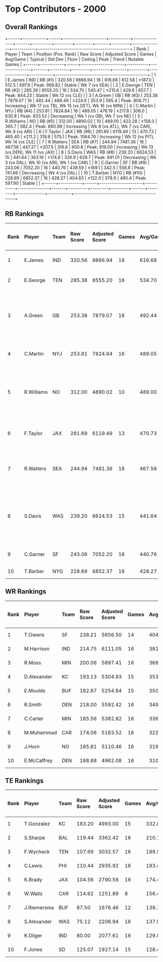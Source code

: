 # Top Contributors - 2000

## Overall Rankings

+------+------------+------+----------------------+-----------+----------------+-------+----------+---------+---------+-------+---------+---------------+------------+-----------------------------------------------+
| Rank | Player     | Team | Position (Pos. Rank) | Raw Score | Adjusted Score | Games | Avg/Game | Typical | Std Dev | Floor | Ceiling | Peak          | Trend      | Notable Games                                 |
+------+------------+------+----------------------+-----------+----------------+-------+----------+---------+---------+-------+---------+---------------+------------+-----------------------------------------------+
| 1    | E.James    | IND  | RB (#1)              | 320.56    | 9866.94        | 16    | 616.68   | 612.58  | ±187.0  | 512.5 | 697.6   | Peak: 966.82  | Stable     | Wk 7 (vs SEA)                                 |
| 2    | E.George   | TEN  | RB (#2)              | 285.38    | 8555.20        | 16    | 534.70   | 545.47  | ±215.6  | 429.6 | 657.7   | Peak: 844.23  | Stable     | Wk 12 (vs CLE)                                |
| 3    | A.Green    | GB   | RB (#3)              | 253.38    | 7879.07        | 16    | 492.44   | 489.49  | ±224.6  | 353.9 | 595.4   | Peak: 806.71  | Increasing | Wk 17 (vs TB), Wk 15 (vs DET), Wk 16 (vs MIN) |
| 4    | C.Martin   | NYJ  | RB (#4)              | 253.81    | 7824.84        | 16    | 489.05   | 476.19  | ±217.8  | 306.0 | 630.8   | Peak: 833.52  | Decreasing | Wk 1 (vs GB), Wk 7 (vs NE)                    |
| 5    | R.Williams | NO   | RB (#5)              | 312.00    | 4890.02        | 10    | 489.00   | 423.28  | ±158.0  | 365.7 | 582.4   | Peak: 880.98  | Increasing | Wk 8 (vs ATL), Wk 7 (vs CAR), Wk 9 (vs ARI)   |
| 6    | F.Taylor   | JAX  | RB (#6)              | 281.69    | 6119.49        | 13    | 470.73   | 465.40  | ±211.2  | 319.8 | 575.1   | Peak: 1064.76 | Increasing | Wk 12 (vs PIT), Wk 14 (vs CLE)                |
| 7    | R.Watters  | SEA  | RB (#7)              | 244.94    | 7481.36        | 16    | 467.58   | 447.27  | ±207.5  | 316.6 | 600.8   | Peak: 819.00  | Increasing | Wk 13 (vs DEN), Wk 11 (vs JAX)                |
| 8    | S.Davis    | WAS  | RB (#8)              | 239.20    | 6624.53        | 15    | 441.64   | 363.19  | ±174.8  | 326.9 | 629.7   | Peak: 691.01  | Decreasing | Wk 3 (vs DAL), Wk 10 (vs ARI), Wk 1 (vs CAR)  |
| 9    | C.Garner   | SF   | RB (#9)              | 243.06    | 7052.20        | 16    | 440.76   | 438.59  | ±169.1  | 342.5 | 556.8   | Peak: 741.66  | Decreasing | Wk 4 (vs DAL)                                 |
| 10   | T.Barber   | NYG  | RB (#10)             | 228.69    | 6852.37        | 16    | 428.27   | 404.83  | ±122.0  | 378.9 | 490.4   | Peak: 597.90  | Stable     |                                               |
+------+------------+------+----------------------+-----------+----------------+-------+----------+---------+---------+-------+---------+---------------+------------+-----------------------------------------------+

## RB Rankings

| Rank | Player     | Team | Raw Score | Adjusted Score | Games | Avg/Game | Typical | Std Dev | Floor | Ceiling | Peak          | Trend      | Notable Games (>150% Typical)                 |
| :----| :----------| :----| :---------| :--------------| :-----| :--------| :-------| :-------| :-----| :-------| :-------------| :----------| :---------------------------------------------|
| 1    | E.James    | IND  | 320.56    | 9866.94        | 16    | 616.68   | 612.58  | ±187.0  | 512.5 | 697.6   | Peak: 966.82  | Stable     | Wk 7 (vs SEA)                                 |
| 2    | E.George   | TEN  | 285.38    | 8555.20        | 16    | 534.70   | 545.47  | ±215.6  | 429.6 | 657.7   | Peak: 844.23  | Stable     | Wk 12 (vs CLE)                                |
| 3    | A.Green    | GB   | 253.38    | 7879.07        | 16    | 492.44   | 489.49  | ±224.6  | 353.9 | 595.4   | Peak: 806.71  | Increasing | Wk 17 (vs TB), Wk 15 (vs DET), Wk 16 (vs MIN) |
| 4    | C.Martin   | NYJ  | 253.81    | 7824.84        | 16    | 489.05   | 476.19  | ±217.8  | 306.0 | 630.8   | Peak: 833.52  | Decreasing | Wk 1 (vs GB), Wk 7 (vs NE)                    |
| 5    | R.Williams | NO   | 312.00    | 4890.02        | 10    | 489.00   | 423.28  | ±158.0  | 365.7 | 582.4   | Peak: 880.98  | Increasing | Wk 8 (vs ATL), Wk 7 (vs CAR), Wk 9 (vs ARI)   |
| 6    | F.Taylor   | JAX  | 281.69    | 6119.49        | 13    | 470.73   | 465.40  | ±211.2  | 319.8 | 575.1   | Peak: 1064.76 | Increasing | Wk 12 (vs PIT), Wk 14 (vs CLE)                |
| 7    | R.Watters  | SEA  | 244.94    | 7481.36        | 16    | 467.58   | 447.27  | ±207.5  | 316.6 | 600.8   | Peak: 819.00  | Increasing | Wk 13 (vs DEN), Wk 11 (vs JAX)                |
| 8    | S.Davis    | WAS  | 239.20    | 6624.53        | 15    | 441.64   | 363.19  | ±174.8  | 326.9 | 629.7   | Peak: 691.01  | Decreasing | Wk 3 (vs DAL), Wk 10 (vs ARI), Wk 1 (vs CAR)  |
| 9    | C.Garner   | SF   | 243.06    | 7052.20        | 16    | 440.76   | 438.59  | ±169.1  | 342.5 | 556.8   | Peak: 741.66  | Decreasing | Wk 4 (vs DAL)                                 |
| 10   | T.Barber   | NYG  | 228.69    | 6852.37        | 16    | 428.27   | 404.83  | ±122.0  | 378.9 | 490.4   | Peak: 597.90  | Stable     |                                               |

## WR Rankings

| Rank | Player      | Team | Raw Score | Adjusted Score | Games | Avg/Game | Typical | Std Dev | Floor | Ceiling | Peak         | Trend      | Notable Games (>150% Typical) |
| :----| :-----------| :----| :---------| :--------------| :-----| :--------| :-------| :-------| :-----| :-------| :------------| :----------| :-----------------------------|
| 1    | T.Owens     | SF   | 238.21    | 5656.50        | 14    | 404.04   | 375.67  | ±239.9  | 248.4 | 486.2   | Peak: 918.09 | Decreasing |                               |
| 2    | M.Harrison  | IND  | 214.75    | 6111.05        | 16    | 381.94   | 402.36  | ±184.3  | 249.3 | 467.0   | Peak: 663.19 | Decreasing |                               |
| 3    | R.Moss      | MIN  | 200.06    | 5897.41        | 16    | 368.59   | 394.99  | ±174.9  | 244.9 | 433.5   | Peak: 740.59 | Stable     |                               |
| 4    | D.Alexander | KC   | 193.13    | 5304.93        | 15    | 353.66   | 334.24  | ±136.9  | 296.3 | 484.7   | Peak: 550.89 | Stable     |                               |
| 5    | E.Moulds    | BUF  | 182.87    | 5254.84        | 15    | 350.32   | 358.58  | ±190.9  | 174.2 | 535.7   | Peak: 659.07 | Decreasing |                               |
| 6    | R.Smith     | DEN  | 218.00    | 5592.42        | 16    | 349.53   | 340.61  | ±134.1  | 276.8 | 431.8   | Peak: 652.63 | Decreasing |                               |
| 7    | C.Carter    | MIN  | 185.56    | 5382.82        | 16    | 336.43   | 343.35  | ±162.8  | 198.5 | 467.9   | Peak: 588.47 | Stable     |                               |
| 8    | M.Muhammad  | CAR  | 174.06    | 5163.52        | 16    | 322.72   | 328.03  | ±169.8  | 261.8 | 418.4   | Peak: 654.70 | Increasing |                               |
| 9    | J.Horn      | NO   | 185.81    | 5110.46        | 16    | 319.40   | 321.22  | ±147.5  | 215.2 | 371.9   | Peak: 672.58 | Increasing |                               |
| 10   | E.McCaffrey | DEN  | 188.88    | 4962.08        | 16    | 310.13   | 297.37  | ±156.3  | 264.0 | 420.7   | Peak: 632.13 | Stable     |                               |

## TE Rankings

| Rank | Player      | Team | Raw Score | Adjusted Score | Games | Avg/Game | Typical | Std Dev | Floor | Ceiling | Peak         | Trend      | Notable Games (>150% Typical) |
| :----| :-----------| :----| :---------| :--------------| :-----| :--------| :-------| :-------| :-----| :-------| :------------| :----------| :-----------------------------|
| 1    | T.Gonzalez  | KC   | 183.20    | 4993.00        | 15    | 332.87   | 373.92  | ±185.5  | 198.9 | 513.1   | Peak: 585.89 | Stable     |                               |
| 2    | S.Sharpe    | BAL  | 119.44    | 3362.42        | 16    | 210.15   | 217.52  | ±120.0  | 118.8 | 279.6   | Peak: 372.92 | Decreasing |                               |
| 3    | F.Wycheck   | TEN  | 107.69    | 3032.57        | 16    | 189.54   | 199.07  | ±85.6   | 143.5 | 248.0   | Peak: 317.08 | Decreasing |                               |
| 4    | C.Lewis     | PHI  | 110.44    | 2935.92        | 16    | 183.49   | 220.44  | ±90.3   | 110.2 | 247.6   | Peak: 314.49 | Decreasing |                               |
| 5    | K.Brady     | JAX  | 104.56    | 2790.58        | 16    | 174.41   | 131.52  | ±120.7  | 120.1 | 193.5   | Peak: 568.93 | Increasing |                               |
| 6    | W.Walls     | CAR  | 114.62    | 1251.89        | 8     | 156.49   | 142.59  | ±62.1   | 128.2 | 177.6   | Peak: 330.73 | Stable     |                               |
| 7    | J.Riemersma | BUF  | 87.50     | 1676.46        | 12    | 139.70   | 98.45   | ±109.4  | 56.0  | 227.9   | Peak: 369.80 | Increasing |                               |
| 8    | S.Alexander | WAS  | 75.12     | 2206.94        | 16    | 137.93   | 117.09  | ±69.2   | 84.9  | 170.5   | Peak: 294.49 | Increasing |                               |
| 9    | K.Dilger    | IND  | 80.00     | 2077.61        | 16    | 129.85   | 94.62   | ±107.9  | 54.8  | 176.8   | Peak: 382.59 | Decreasing |                               |
| 10   | F.Jones     | SD   | 125.07    | 1927.14        | 15    | 128.48   | 109.92  | ±86.5   | 79.1  | 193.1   | Peak: 333.00 | Decreasing |                               |

